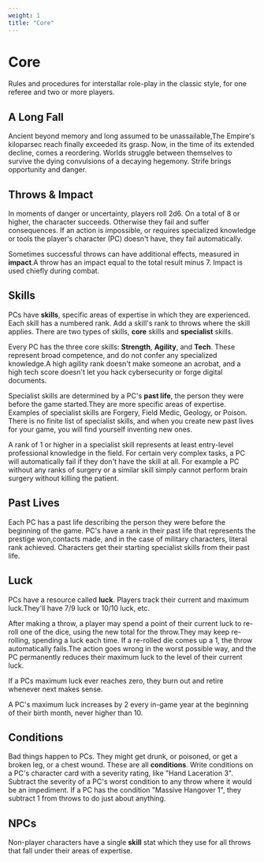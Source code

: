 ```yaml
---
weight: 1
title: "Core"
---
```


# Core
Rules and procedures for interstallar role-play in the classic style, for one referee and two or more players.

## A Long Fall
Ancient beyond memory and long assumed to be unassailable,The Empire's kiloparsec reach finally exceeded its grasp. Now, in the time of its extended decline, comes a reordering. Worlds struggle between themselves to survive the dying convulsions of a decaying hegemony. Strife brings opportunity and danger.

## Throws & Impact
In moments of danger or uncertainty, players roll 2d6. On a total of 8 or higher, the character succeeds. Otherwise they fail and suffer consequences. If an action is impossible, or requires specialized knowledge or tools the player's character (PC) doesn't have, they fail automatically.

Sometimes successful throws can have additional effects, measured in **impact**.A throw has an impact equal to the total result minus 7. Impact is used chiefly during combat.


## Skills
PCs have **skills**, specific areas of expertise in which they are experienced. Each skill has a numbered rank. Add a skill's rank to throws where the skill applies. There are two types of skills, **core** skills and **specialist** skills.

Every PC has the three core skills: **Strength**, **Agility**, and **Tech**. These represent broad competence, and do not confer any specialized knowledge.A high agility rank doesn't make someone an acrobat, and a high tech score doesn't let you hack cybersecurity or forge digital documents.

Specialist skills are determined by a PC's **past life**, the person they were before the game started.They are more specific areas of expertise. Examples of specialist skills are Forgery, Field Medic, Geology, or Poison. There is no finite list of specialist skills, and when you create new past lives for your game, you will find yourself inventing new ones.

A rank of 1 or higher in a specialist skill represents at
least entry-level professional knowledge in the field. For certain very complex tasks, a PC will automatically fail if they don't have the skill at all. For example a PC without any ranks of surgery or a similar skill simply cannot perform brain surgery without killing the patient.


## Past Lives
Each PC has a past life describing the person they were before the beginning of the game. PC's have a rank in their past life that represents the prestige won,contacts made, and in the case of military characters, literal rank achieved. Characters get their starting specialist skills from their past life.


## Luck
PCs have a resource called **luck**. Players track their current and maximum luck.They'll have 7/9 luck or 10/10 luck, etc.

After making a throw, a player may spend a point of their current luck to re-roll one of the dice, using the new total for the throw.They may keep re-rolling,
spending a luck each time. If a re-rolled die comes up a 1, the throw automatically fails.The action goes wrong in the worst possible way, and the PC permanently reduces their maximum luck to the level of their current luck.

If a PCs maximum luck ever reaches zero, they burn out and retire whenever next makes sense.

A PC's maximum luck increases by 2 every in-game year at the beginning of their birth month, never higher than 10.

## Conditions
Bad things happen to PCs. They might get drunk, or poisoned, or get a broken leg, or a chest wound. These are all **conditions**. Write conditions on a PC's character card with a severity rating, like "Hand Laceration 3". Subtract the severity of a PC's worst condition to any throw where it would be an impediment. If a PC has the condition "Massive Hangover 1", they subtract 1 from throws to do just about anything.


## NPCs
Non-player characters have a single **skill** stat which they use for all throws that fall under their areas of expertise.

<div class="page"/>



